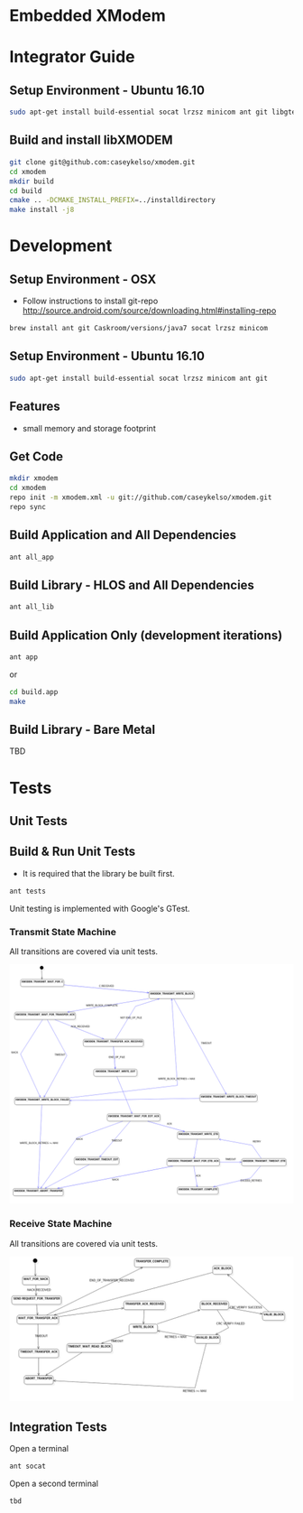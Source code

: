 Embedded XModem
===============

# Integrator Guide

Setup Environment - Ubuntu 16.10
--------------------------------
```bash
sudo apt-get install build-essential socat lrzsz minicom ant git libgtest-dev cmake
```

Build and install libXMODEM
--------------------------------
```bash
git clone git@github.com:caseykelso/xmodem.git
cd xmodem
mkdir build
cd build
cmake .. -DCMAKE_INSTALL_PREFIX=../installdirectory
make install -j8
```

# Development

Setup Environment - OSX
------------------------
* Follow instructions to install git-repo http://source.android.com/source/downloading.html#installing-repo
```bash
brew install ant git Caskroom/versions/java7 socat lrzsz minicom
```

Setup Environment - Ubuntu 16.10
---------------------------------
```bash
sudo apt-get install build-essential socat lrzsz minicom ant git
```

Features
--------
* small memory and storage footprint

Get Code
-----------------
```bash
mkdir xmodem
cd xmodem
repo init -m xmodem.xml -u git://github.com/caseykelso/xmodem.git
repo sync
```

Build Application and All Dependencies
-----------------
```bash
ant all_app
```

Build Library - HLOS and All Dependencies
------------------
```bash
ant all_lib
```

Build Application Only (development iterations)
------------------
```bash
ant app
```

or

```bash
cd build.app
make
```

Build Library - Bare Metal
-------------------------- 
TBD

# Tests
## Unit Tests

Build & Run Unit Tests
--------------------
* It is required that the library be built first.
```bash
ant tests
```

Unit testing is implemented with Google's GTest.

### Transmit State Machine
All transitions are covered via unit tests.

<img src="documentation/xmodem_transmit_fsm.png"  />

### Receive State Machine
All transitions are covered via unit tests.

<img src="documentation/xmodem_receive_fsm.png"  />

## Integration Tests
Open a terminal
```bash
ant socat
```

Open a second terminal
```bash
tbd
```
